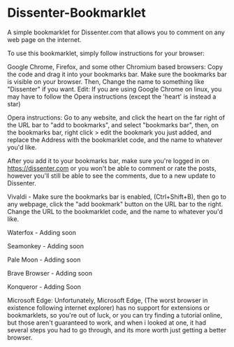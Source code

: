 # Dissenter-Bookmarklet
A simple bookmarklet for Dissenter.com that allows you to comment on any web page on the internet.

To use this bookmarklet, simply follow instructions for your browser: 

Google Chrome, Firefox, and some other Chromium based browsers: Copy the code and drag it into your bookmarks bar. 
Make sure the bookmarks bar is visible on your browser. Then, Change the name to something like "Dissenter" if you want. 
Edit: If you are using Google Chrome on linux, you may have to follow the Opera instructions (except the 'heart' is instead a star)

Opera instructions: Go to any website, and click the heart on the far right of the URL bar to "add to bookmarks", and select "bookmarks bar", then, on the bookmarks bar, right click > edit the bookmark you just added, and replace the Address with the bookmarklet code, and the name to whatever you'd like. 

After you add it to your bookmarks bar, make sure you're logged in on https://dissenter.com or you won't be able to comment or rate the posts, however you'll still be able to see the comments, due to a new update to Dissenter.

Vivaldi - Make sure the bookmarks bar is enabled, (Ctrl+Shift+B), then go to any webpage, click the "add bookmark" button on the URL bar to the right. Change the URL to the bookmarklet code, and the name to whatever you'd like.

Waterfox - Adding soon

Seamonkey - Adding soon

Pale Moon - Adding soon

Brave Browser - Adding soon

Konqueror - Adding Soon

Microsoft Edge: Unfortunately, Microsoft Edge, (The worst browser in existence following internet explorer) has no support for extensions or bookmarklets, so you're out of luck, or you can try finding a tutorial online, but those aren't guaranteed to work, and when i looked at one, it had several steps you had to go through, and its more worth just getting a better browser. 
